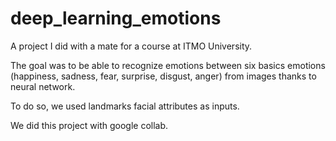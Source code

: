 # deep_learning_emotions
A project I did with a mate for a course at ITMO University.

The goal was to be able to recognize emotions between six basics emotions (happiness, sadness, fear, surprise, disgust, anger) from images thanks to neural network.

To do so, we used landmarks facial attributes as inputs.

We did this project with google collab.
